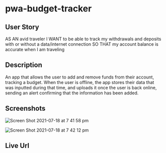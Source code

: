# pwa-budget-tracker

## User Story
AS AN avid traveler
I WANT to be able to track my withdrawals and deposits with or without a data/internet connection
SO THAT my account balance is accurate when I am traveling 

## Description
An app that allows the user to add and remove funds from their account, tracking a budget. When the user is offline, the app stores their data that was inputted during that time, and uploads it once the user is back online, sending an alert confirming that the information has been added. 

## Screenshots

![Screen Shot 2021-07-18 at 7 41 58 pm](https://user-images.githubusercontent.com/72106865/126090947-9229bce8-dd2d-4698-94ed-cac49b9cbb20.png)

![Screen Shot 2021-07-18 at 7 42 12 pm](https://user-images.githubusercontent.com/72106865/126090933-027fb0ab-313e-45da-81f2-bdff8dbfd24f.png)

## Live Url
